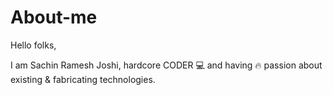 # About-me
Hello folks,

I am Sachin Ramesh Joshi, hardcore CODER 💻 and having 🔥 passion about existing & fabricating technologies.

